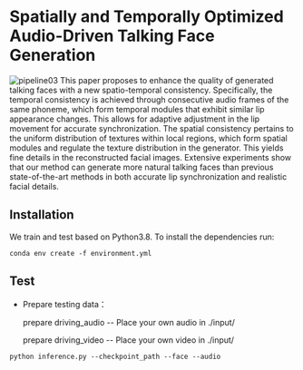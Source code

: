 # **Spatially and Temporally Optimized Audio-Driven Talking Face Generation**
![pipeline03](https://github.com/donge1024/TalkingFace/assets/114487375/1b58d2ac-b59e-40a5-990c-92b53a197881)
This paper proposes to enhance the quality of generated talking faces  with a new spatio-temporal consistency. Specifically, the temporal consistency is achieved through consecutive audio frames of the same phoneme, which form temporal modules that exhibit similar lip appearance changes. This allows for adaptive adjustment in the lip movement for accurate synchronization.
The spatial consistency pertains to the uniform distribution of textures within local regions, which form spatial modules and regulate the texture distribution in the generator. This yields fine details in the reconstructed facial images. Extensive experiments show that our method can generate more natural talking faces than previous state-of-the-art methods in both accurate lip synchronization and realistic facial details.
## **Installation**
We train and test based on Python3.8. To install the dependencies run:

```conda env create -f environment.yml```

## **Test**
- Prepare testing data：

  prepare driving_audio -- Place your own audio in ./input/

  prepare driving_video -- Place your own video in ./input/

```python inference.py --checkpoint_path --face --audio```

